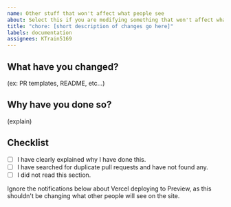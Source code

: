 ```yaml
---
name: Other stuff that won't affect what people see
about: Select this if you are modifying something that won't affect what other people see on the site.
title: "chore: [short description of changes go here]"
labels: documentation
assignees: KTrain5169
---
```


## What have you changed?

(ex: PR templates, README, etc...)

## Why have you done so?

(explain)

## Checklist

- [ ] I have clearly explained why I have done this.
- [ ] I have searched for duplicate pull requests and have not found any.
- [ ] I did not read this section.

Ignore the notifications below about Vercel deploying to Preview, as this shouldn't be changing what other people will see on the site.
